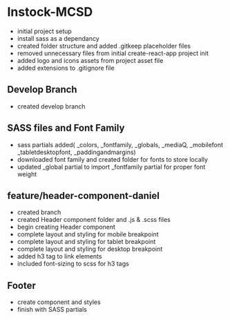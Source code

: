 # Instock-MCSD

-   initial project setup
-   install sass as a dependancy
-   created folder structure and added .gitkeep placeholder files
-   removed unnecessary files from initial create-react-app project init
-   added logo and icons assets from project asset file
-   added extensions to .gitignore file

## Develop Branch

-   created develop branch

## SASS files and Font Family

- sass partials added( \_colors, \_fontfamily, \_globals, \_mediaQ, \_mobilefont \_tabletdesktopfont, \_paddingandmargins)
- downloaded font family and created folder for fonts to store locally
- updated \_global partial to import \_fontfamily partial for proper font weight

## feature/header-component-daniel

- created branch
- created Header component folder and .js & .scss files
- begin creating Header component
- complete layout and styling for mobile breakpoint
- complete layout and styling for tablet breakpoint
- complete layout and styling for desktop breakpoint
- added h3 tag to link elements
- included font-sizing to scss for h3 tags

## Footer

-   create component and styles
-   finish with SASS partials